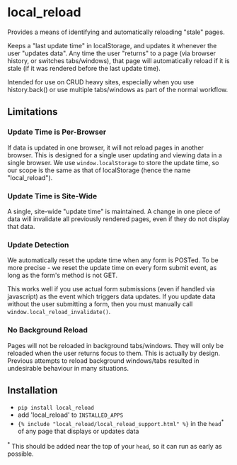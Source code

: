 # local_reload

Provides a means of identifying and automatically reloading "stale" pages. 

Keeps a "last update time" in localStorage, and updates it whenever the user "updates data". Any time the user "returns" to a page (via browser history, or switches tabs/windows), that page will automatically reload if it is stale (if it was rendered before the last update time).

Intended for use on CRUD heavy sites, especially when you use history.back() or use multiple tabs/windows as part of the normal workflow.

## Limitations

### Update Time is Per-Browser

If data is updated in one browser, it will not reload pages in another browser. This is designed for a single user updating and viewing data in a single browser. We use `window.localStorage` to store the update time, so our scope is the same as that of localStorage (hence the name "local_reload").

### Update Time is Site-Wide

A single, site-wide "update time" is maintained. A change in one piece of data will invalidate all previously rendered pages, even if they do not display that data.

### Update Detection

We automatically reset the update time when any form is POSTed. To be more precise - we reset the update time on every form submit event, as long as the form's method is not GET.

This works well if you use actual form submissions (even if handled via javascript) as the event which triggers data updates. If you update data without the user submitting a form, then you must manually call `window.local_reload_invalidate()`.

### No Background Reload

Pages will not be reloaded in background tabs/windows. They will only be reloaded when the user returns focus to them. This is actually by design. Previous attempts to reload background windows/tabs resulted in undesirable behaviour in many situations.

## Installation
- `pip install local_reload`
- add 'local_reload' to `INSTALLED_APPS`
- `{% include "local_reload/local_reload_support.html" %}` in the `head`<sup>\*</sup> of any page that displays or updates data

<sup>\*</sup> This should be added near the top of your `head`, so it can run as early as possible.

